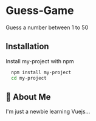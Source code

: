 
# Guess-Game

Guess a number between 1 to 50
## Installation

Install my-project with npm

```bash
  npm install my-project
  cd my-project
```
    
## 🚀 About Me
I'm just a newbie learning Vuejs...

  
